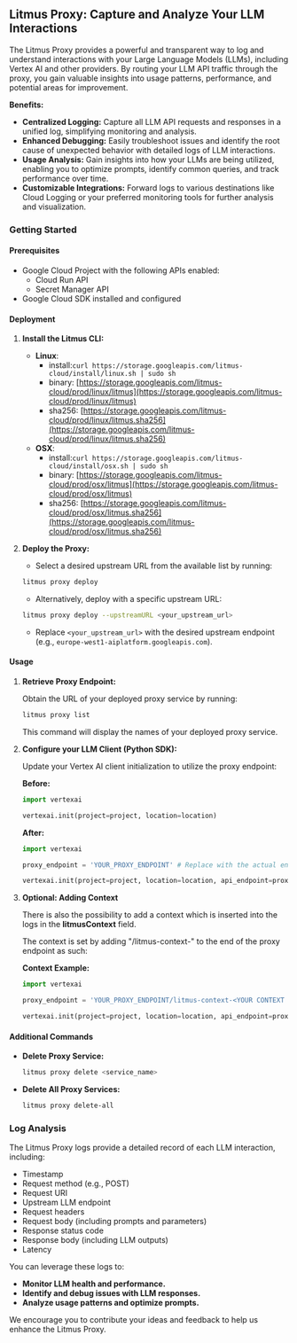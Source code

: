 ## Litmus Proxy: Capture and Analyze Your LLM Interactions 

The Litmus Proxy provides a powerful and transparent way to log and understand interactions with your Large Language Models (LLMs), including Vertex AI and other providers. By routing your LLM API traffic through the proxy, you gain valuable insights into usage patterns, performance, and potential areas for improvement.

**Benefits:**

* **Centralized Logging:** Capture all LLM API requests and responses in a unified log, simplifying monitoring and analysis.
* **Enhanced Debugging:** Easily troubleshoot issues and identify the root cause of unexpected behavior with detailed logs of LLM interactions.
* **Usage Analysis:** Gain insights into how your LLMs are being utilized, enabling you to optimize prompts, identify common queries, and track performance over time.
* **Customizable Integrations:** Forward logs to various destinations like Cloud Logging or your preferred monitoring tools for further analysis and visualization.

### Getting Started

#### Prerequisites

* Google Cloud Project with the following APIs enabled:
    * Cloud Run API
    * Secret Manager API
* Google Cloud SDK installed and configured

#### Deployment

1. **Install the Litmus CLI:**
      - **Linux**:
         - install:```curl https://storage.googleapis.com/litmus-cloud/install/linux.sh | sudo sh```
         - binary: [https://storage.googleapis.com/litmus-cloud/prod/linux/litmus](https://storage.googleapis.com/litmus-cloud/prod/linux/litmus)
         - sha256: [https://storage.googleapis.com/litmus-cloud/prod/linux/litmus.sha256](https://storage.googleapis.com/litmus-cloud/prod/linux/litmus.sha256)
      - **OSX**:
         - install:```curl https://storage.googleapis.com/litmus-cloud/install/osx.sh | sudo sh```
         - binary: [https://storage.googleapis.com/litmus-cloud/prod/osx/litmus](https://storage.googleapis.com/litmus-cloud/prod/osx/litmus)
         - sha256: [https://storage.googleapis.com/litmus-cloud/prod/osx/litmus.sha256](https://storage.googleapis.com/litmus-cloud/prod/osx/litmus.sha256)

2. **Deploy the Proxy:**
   - Select a desired upstream URL from the available list by running:

   ```bash
   litmus proxy deploy
   ```

   - Alternatively, deploy with a specific upstream URL:

   ```bash
   litmus proxy deploy --upstreamURL <your_upstream_url> 
   ```
   - Replace `<your_upstream_url>` with the desired upstream endpoint (e.g., `europe-west1-aiplatform.googleapis.com`).

#### Usage

1. **Retrieve Proxy Endpoint:**

   Obtain the URL of your deployed proxy service by running:

   ```bash
   litmus proxy list
   ```
   This command will display the names of your deployed proxy service.

2. **Configure your LLM Client (Python SDK):**

   Update your Vertex AI client initialization to utilize the proxy endpoint:

   **Before:**

   ```python
   import vertexai

   vertexai.init(project=project, location=location)
   ```

   **After:**

   ```python
   import vertexai

   proxy_endpoint = 'YOUR_PROXY_ENDPOINT' # Replace with the actual endpoint from step 1.
   
   vertexai.init(project=project, location=location, api_endpoint=proxy_endpoint, api_transport="rest") 
   ```
3. **Optional: Adding Context**

   There is also the possibility to add a context which is inserted into the logs in the **litmusContext** field. 
   
   The context is set by adding "/litmus-context-<YOUR CONTEXT ID>" to the end of the proxy endpoint as such:

   **Context Example:**

   ```python
   import vertexai

   proxy_endpoint = 'YOUR_PROXY_ENDPOINT/litmus-context-<YOUR CONTEXT ID>'
   
   vertexai.init(project=project, location=location, api_endpoint=proxy_endpoint, api_transport="rest") 
   ```

#### Additional Commands

* **Delete Proxy Service:**

  ```bash
  litmus proxy delete <service_name> 
  ```

* **Delete All Proxy Services:**

  ```bash
  litmus proxy delete-all
  ```

### Log Analysis

The Litmus Proxy logs provide a detailed record of each LLM interaction, including:

* Timestamp
* Request method (e.g., POST)
* Request URI
* Upstream LLM endpoint 
* Request headers
* Request body (including prompts and parameters)
* Response status code
* Response body (including LLM outputs)
* Latency 

You can leverage these logs to: 

* **Monitor LLM health and performance.**
* **Identify and debug issues with LLM responses.**
* **Analyze usage patterns and optimize prompts.** 

We encourage you to contribute your ideas and feedback to help us enhance the Litmus Proxy. 
